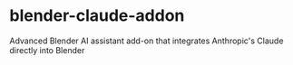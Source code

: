 # blender-claude-addon
Advanced Blender AI assistant add-on that integrates Anthropic's Claude directly into Blender
